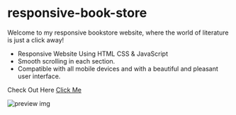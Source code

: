 # responsive-book-store

<p>Welcome to my responsive bookstore website, where the world of literature is just a click away!</p>

- Responsive Website Using HTML CSS & JavaScript
- Smooth scrolling in each section.
- Compatible with all mobile devices and with a beautiful and pleasant user interface.

Check Out Here [Click Me](https://amgleo09.github.io/responsive-book-store/)

![preview img]()
